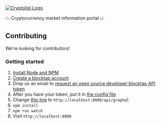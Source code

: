 [![Cryptolist Logo](/public/img/cryptolist.png)](https://www.cryptolist.com)

:chart_with_downwards_trend: Cryptocurrency market information portal :chart_with_upwards_trend:

## Contributing

We're looking for contributors!

### Getting started
1. [Install Node and NPM](https://nodejs.org/en/download/)
1. [Create a blocktap account](https://blocktap.io/)
1. Drop us an email to [request an open source developer blocktap API token](mailto:contact@altangent.com)
1. After you have your token, put it in [the config file](https://github.com/altangent/cryptolist/blob/master/config.json#L3)
1. Change [this line](https://github.com/altangent/cryptolist/blob/master/src/client/app.jsx#L11) to `http://localhost:8000/api/graphql`
1. `npm install`
1. `npm run watch`
1. Visit `http://localhost:8000`
